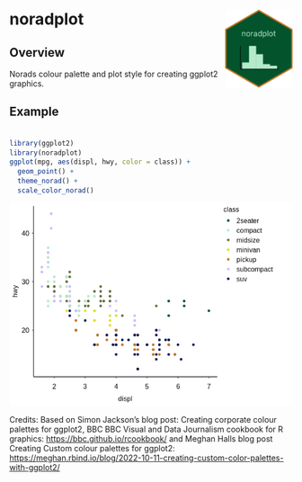 
<!-- README.md is generated from README.Rmd. Please edit that file -->

# noradplot <img src="man/figures/sticker.png" align="right" width="120" />

## Overview

Norads colour palette and plot style for creating ggplot2 graphics.

## Example

``` r

library(ggplot2)
library(noradplot)
ggplot(mpg, aes(displ, hwy, color = class)) + 
  geom_point() +
  theme_norad() +
  scale_color_norad()
```

![](man/figures/README-example-1.png)<!-- -->

Credits: Based on Simon Jackson’s blog post: Creating corporate colour
palettes for ggplot2, BBC BBC Visual and Data Journalism cookbook for R
graphics: <https://bbc.github.io/rcookbook/> and Meghan Halls blog post
Creating Custom colour palettes for ggplot2:
<https://meghan.rbind.io/blog/2022-10-11-creating-custom-color-palettes-with-ggplot2/>
